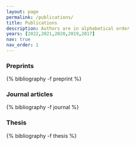 ```yaml
---
layout: page
permalink: /publications/
title: Publications
description: Authors are in alphabetical order
years: [2022,2021,2020,2019,2017]
nav: true
nav_order: 1
---
```

<!-- _pages/publications.md -->
<div class="publications">




<h3 style="bottom-marging= 2rem; top-marging= 1rem;">Preprints</h3> 
{% bibliography -f preprint %}



<h3 style="bottom-marging= 2rem;">Journal articles</h3>
{% bibliography -f journal %}


<!-- USE THIS TO DIVIDE ARTICLES BY YEAR. YOU HAVE TO ADD YEARS IN THE LIST ABOVE
<h3 style="bottom-marging= 2rem;">Journal articles</h3>
{%- for y in page.years %}
  <h2 class="year">{{y}}</h2>
  {% bibliography -f journal -q @*[year={{y}}]* %}
{% endfor %}
-->


<h3 style="bottom-marging= 2rem;">Thesis</h3>
{% bibliography -f thesis %}



</div>
